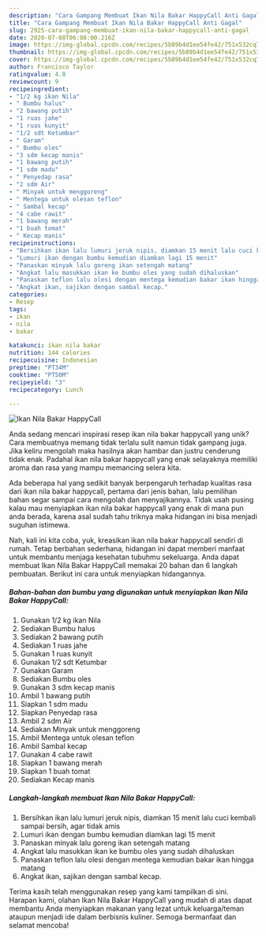```yaml
---
description: "Cara Gampang Membuat Ikan Nila Bakar HappyCall Anti Gagal"
title: "Cara Gampang Membuat Ikan Nila Bakar HappyCall Anti Gagal"
slug: 2925-cara-gampang-membuat-ikan-nila-bakar-happycall-anti-gagal
date: 2020-07-08T06:08:00.216Z
image: https://img-global.cpcdn.com/recipes/5b89b4d1ee54fe42/751x532cq70/ikan-nila-bakar-happycall-foto-resep-utama.jpg
thumbnail: https://img-global.cpcdn.com/recipes/5b89b4d1ee54fe42/751x532cq70/ikan-nila-bakar-happycall-foto-resep-utama.jpg
cover: https://img-global.cpcdn.com/recipes/5b89b4d1ee54fe42/751x532cq70/ikan-nila-bakar-happycall-foto-resep-utama.jpg
author: Francisco Taylor
ratingvalue: 4.8
reviewcount: 9
recipeingredient:
- "1/2 kg ikan Nila"
- " Bumbu halus"
- "2 bawang putih"
- "1 ruas jahe"
- "1 ruas kunyit"
- "1/2 sdt Ketumbar"
- " Garam"
- " Bumbu oles"
- "3 sdm kecap manis"
- "1 bawang putih"
- "1 sdm madu"
- " Penyedap rasa"
- "2 sdm Air"
- " Minyak untuk menggoreng"
- " Mentega untuk olesan teflon"
- " Sambal kecap"
- "4 cabe rawit"
- "1 bawang merah"
- "1 buah tomat"
- " Kecap manis"
recipeinstructions:
- "Bersihkan ikan lalu lumuri jeruk nipis, diamkan 15 menit lalu cuci kembali sampai bersih, agar tidak amis"
- "Lumuri ikan dengan bumbu kemudian diamkan lagi 15 menit"
- "Panaskan minyak lalu goreng ikan setengah matang"
- "Angkat lalu masukkan ikan ke bumbu oles yang sudah dihaluskan"
- "Panaskan teflon lalu olesi dengan mentega kemudian bakar ikan hingga matang"
- "Angkat ikan, sajikan dengan sambal kecap."
categories:
- Resep
tags:
- ikan
- nila
- bakar

katakunci: ikan nila bakar 
nutrition: 144 calories
recipecuisine: Indonesian
preptime: "PT34M"
cooktime: "PT50M"
recipeyield: "3"
recipecategory: Lunch

---
```



![Ikan Nila Bakar HappyCall](https://img-global.cpcdn.com/recipes/5b89b4d1ee54fe42/751x532cq70/ikan-nila-bakar-happycall-foto-resep-utama.jpg)

Anda sedang mencari inspirasi resep ikan nila bakar happycall yang unik? Cara membuatnya memang tidak terlalu sulit namun tidak gampang juga. Jika keliru mengolah maka hasilnya akan hambar dan justru cenderung tidak enak. Padahal ikan nila bakar happycall yang enak selayaknya memiliki aroma dan rasa yang mampu memancing selera kita.



Ada beberapa hal yang sedikit banyak berpengaruh terhadap kualitas rasa dari ikan nila bakar happycall, pertama dari jenis bahan, lalu pemilihan bahan segar sampai cara mengolah dan menyajikannya. Tidak usah pusing kalau mau menyiapkan ikan nila bakar happycall yang enak di mana pun anda berada, karena asal sudah tahu triknya maka hidangan ini bisa menjadi suguhan istimewa.


Nah, kali ini kita coba, yuk, kreasikan ikan nila bakar happycall sendiri di rumah. Tetap berbahan sederhana, hidangan ini dapat memberi manfaat untuk membantu menjaga kesehatan tubuhmu sekeluarga. Anda dapat membuat Ikan Nila Bakar HappyCall memakai 20 bahan dan 6 langkah pembuatan. Berikut ini cara untuk menyiapkan hidangannya.

<!--inarticleads1-->

##### Bahan-bahan dan bumbu yang digunakan untuk menyiapkan Ikan Nila Bakar HappyCall:

1. Gunakan 1/2 kg ikan Nila
1. Sediakan  Bumbu halus
1. Sediakan 2 bawang putih
1. Sediakan 1 ruas jahe
1. Gunakan 1 ruas kunyit
1. Gunakan 1/2 sdt Ketumbar
1. Gunakan  Garam
1. Sediakan  Bumbu oles
1. Gunakan 3 sdm kecap manis
1. Ambil 1 bawang putih
1. Siapkan 1 sdm madu
1. Siapkan  Penyedap rasa
1. Ambil 2 sdm Air
1. Sediakan  Minyak untuk menggoreng
1. Ambil  Mentega untuk olesan teflon
1. Ambil  Sambal kecap
1. Gunakan 4 cabe rawit
1. Siapkan 1 bawang merah
1. Siapkan 1 buah tomat
1. Sediakan  Kecap manis




<!--inarticleads2-->

##### Langkah-langkah membuat Ikan Nila Bakar HappyCall:

1. Bersihkan ikan lalu lumuri jeruk nipis, diamkan 15 menit lalu cuci kembali sampai bersih, agar tidak amis
1. Lumuri ikan dengan bumbu kemudian diamkan lagi 15 menit
1. Panaskan minyak lalu goreng ikan setengah matang
1. Angkat lalu masukkan ikan ke bumbu oles yang sudah dihaluskan
1. Panaskan teflon lalu olesi dengan mentega kemudian bakar ikan hingga matang
1. Angkat ikan, sajikan dengan sambal kecap.




Terima kasih telah menggunakan resep yang kami tampilkan di sini. Harapan kami, olahan Ikan Nila Bakar HappyCall yang mudah di atas dapat membantu Anda menyiapkan makanan yang lezat untuk keluarga/teman ataupun menjadi ide dalam berbisnis kuliner. Semoga bermanfaat dan selamat mencoba!
